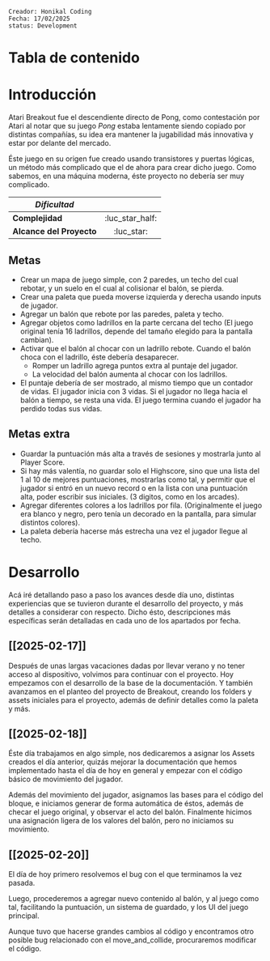 ```
Creador: Honikal Coding
Fecha: 17/02/2025
status: Development
```
# Tabla de contenido




# Introducción

Atari Breakout fue el descendiente directo de Pong, como contestación por Atari al notar que su juego *Pong* estaba lentamente siendo copiado por distintas compañías, su idea era mantener la jugabilidad más innovativa y estar por delante del mercado. 

Éste juego en su origen fue creado usando transistores y puertas lógicas, un método más complicado que el de ahora para crear dicho juego. Como sabemos, en una máquina moderna, éste proyecto no debería ser muy complicado.

| ***Dificultad***         |                 |
| ------------------------ | :-------------: |
| **Complejidad**          | :luc_star_half: |
| **Alcance del Proyecto** |   :luc_star:    |
## Metas

* Crear un mapa de juego simple, con 2 paredes, un techo del cual rebotar, y un suelo en el cual al colisionar el balón, se pierda.
* Crear una paleta que pueda moverse izquierda y derecha usando inputs de jugador.
* Agregar un balón que rebote por las paredes, paleta y techo.
* Agregar objetos como ladrillos en la parte cercana del techo (El juego original tenía 16 ladrillos, depende del tamaño elegido para la pantalla cambian).
* Activar que el balón al chocar con un ladrillo rebote. Cuando el balón choca con el ladrillo, éste debería desaparecer.
	* Romper un ladrillo agrega puntos extra al puntaje del jugador.
	* La velocidad del balón aumenta al chocar con los ladrillos.
* El puntaje debería de ser mostrado, al mismo tiempo que un contador de vidas. El jugador inicia con 3 vidas. Si el jugador no llega hacia el balón a tiempo, se resta una vida. El juego termina cuando el jugador ha perdido todas sus vidas.
## Metas extra

* Guardar la puntuación más alta a través de sesiones y mostrarla junto al Player Score.
* Si hay más valentía, no guardar solo el Highscore, sino que una lista del 1 al 10 de mejores puntuaciones, mostrarlas como tal, y permitir que el jugador si entró en un nuevo record o en la lista con una puntuación alta, poder escribir sus iniciales. (3 digitos, como en los arcades).
* Agregar diferentes colores a los ladrillos por fila. (Originalmente el juego era blanco y negro, pero tenía un decorado en la pantalla, para simular distintos colores).
* La paleta debería hacerse más estrecha una vez el jugador llegue al techo.

# Desarrollo

Acá iré detallando paso a paso los avances desde día uno, distintas experiencias que se tuvieron durante el desarrollo del proyecto, y más detalles a considerar con respecto. Dicho ésto, descripciones más específicas serán detalladas en cada uno de los apartados por fecha.

## [[2025-02-17]]

Después de unas largas vacaciones dadas por llevar verano y no tener acceso al dispositivo, volvimos para continuar con el proyecto. Hoy empezamos con el desarrollo de la base de la documentación. Y también avanzamos en el planteo del proyecto de Breakout, creando los folders y assets iniciales para el proyecto, además de definir detalles como la paleta y más.

## [[2025-02-18]]

Éste día trabajamos en algo simple, nos dedicaremos a asignar los Assets creados el día anterior, quizás mejorar la documentación que hemos implementado hasta el día de hoy en general y empezar con el código básico de movimiento del jugador.

Además del movimiento del jugador, asignamos las bases para el código del bloque, e iniciamos generar de forma automática de éstos, además de checar el juego original, y observar el acto del balón. Finalmente hicimos una asignación ligera de los valores del balón, pero no iniciamos su movimiento.

## [[2025-02-20]]

El día de hoy primero resolvemos el bug con el que terminamos la vez pasada.

Luego, procederemos a agregar nuevo contenido al balón, y al juego como tal, facilitando la puntuación, un sistema de guardado, y los UI del juego principal.

Aunque tuvo que hacerse grandes cambios al código y encontramos otro posible bug relacionado con el move_and_collide, procuraremos modificar el código.

